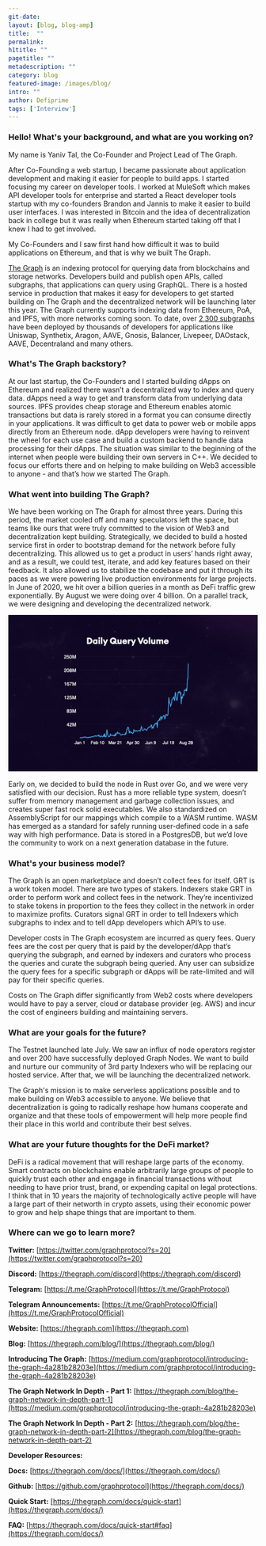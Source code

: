 ```yaml
---
git-date:
layout: [blog, blog-amp]
title:  ""
permalink: 
h1title: ""
pagetitle: ""
metadescription: ""
category: blog
featured-image: /images/blog/
intro: ""
author: Defiprime
tags: ['Interview']
---
```

### Hello! What's your background, and what are you working on?

My name is Yaniv Tal, the Co-Founder and Project Lead of The Graph.

After Co-Founding a web startup, I became passionate about application development and making it easier for people to build apps. I started focusing my career on developer tools. I worked at MuleSoft which makes API developer tools for enterprise and started a React developer tools startup with my co-founders Brandon and Jannis to make it easier to build user interfaces. I was interested in Bitcoin and the idea of decentralization back in college but it was really when Ethereum started taking off that I knew I had to get involved. 

My Co-Founders and I saw first hand how difficult it was to build applications on Ethereum, and that is why we built The Graph. 

[The Graph](https://thegraph.com/) is an indexing protocol for querying data from blockchains and storage networks. Developers build and publish open APIs, called subgraphs, that applications can query using GraphQL. There is a hosted service in production that makes it easy for developers to get started building on The Graph and the decentralized network will be launching later this year. The Graph currently supports indexing data from Ethereum, PoA, and IPFS, with more networks coming soon. To date, over [2,300 subgraphs](https://thegraph.com/explorer/) have been deployed by thousands of developers for applications like Uniswap, Synthetix, Aragon, AAVE, Gnosis, Balancer, Livepeer, DAOstack, AAVE, Decentraland and many others.


### What's The Graph backstory? 

At our last startup, the Co-Founders and I started building dApps on Ethereum and realized there wasn’t a decentralized way to index and query data. dApps need a way to get and transform data from underlying data sources. IPFS provides cheap storage and Ethereum enables atomic transactions but data is rarely stored in a format you can consume directly in your applications. It was difficult to get data to power web or mobile apps directly from an Ethereum node. dApp developers were having to reinvent the wheel for each use case and build a custom backend to handle data processing for their dApps. The situation was similar to the beginning of the internet when people were building their own servers in C++. We decided to focus our efforts there and on helping to make building on Web3 accessible to anyone - and that’s how we started The Graph.


### What went into building The Graph?

We have been working on The Graph for almost three years. During this period, the market cooled off and many speculators left the space, but teams like ours that were truly committed to the vision of Web3 and decentralization kept building. Strategically, we decided to build a hosted service first in order to bootstrap demand for the network before fully decentralizing. This allowed us to get a product in users’ hands right away, and as a result, we could test, iterate, and add key features based on their feedback. It also allowed us to stabilize the codebase and put it through its paces as we were powering live production environments for large projects. In June of 2020, we hit over a billion queries in a month as DeFi traffic grew exponentially. By August we were doing over 4 billion. On a parallel track, we were designing and developing the decentralized network. 


![](/images/blog/the-graph/image1.jpg)


Early on, we decided to build the node in Rust over Go, and we were very satisfied with our decision. Rust has a more reliable type system, doesn’t suffer from memory management and garbage collection issues, and creates super fast rock solid executables. We also standardized on AssemblyScript for our mappings which compile to a WASM runtime. WASM has emerged as a standard for safely running user-defined code in a safe way with high performance. Data is stored in a PostgresDB, but we’d love the community to work on a next generation database in the future.


### What's your business model?

The Graph is an open marketplace and doesn’t collect fees for itself. GRT is a work token model. There are two types of stakers. Indexers stake GRT in order to perform work and collect fees in the network. They’re incentivized to stake tokens in proportion to the fees they collect in the network in order to maximize profits. Curators signal GRT in order to tell Indexers which subgraphs to index and to tell dApp developers which API’s to use.

Developer costs in The Graph ecosystem are incurred as query fees. Query fees are the cost per query that is paid by the developer/dApp that’s querying the subgraph, and earned by indexers and curators who process the queries and curate the subgraph being queried. Any user can subsidize the query fees for a specific subgraph or dApps will be rate-limited and will pay for their specific queries.

Costs on The Graph differ significantly from Web2 costs where developers would have to pay a server, cloud or database provider (eg. AWS) and incur the cost of engineers building and maintaining servers. 


### What are your goals for the future?

The Testnet launched late July. We saw an influx of node operators register and over 200 have successfully deployed Graph Nodes. We want to build and nurture our community of 3rd party Indexers who will be replacing our hosted service. After that, we will be launching the decentralized network.

The Graph's mission is to make serverless applications possible and to make building on Web3 accessible to anyone. We believe that decentralization is going to radically reshape how humans cooperate and organize and that these tools of empowerment will help more people find their place in this world and contribute their best selves.


### What are your future thoughts for the DeFi market?

DeFi is a radical movement that will reshape large parts of the economy. Smart contracts on blockchains enable arbitrarily large groups of people to quickly trust each other and engage in financial transactions without needing to have prior trust, brand, or expending capital on legal protections. I think that in 10 years the majority of technologically active people will have a large part of their networth in crypto assets, using their economic power to grow and help shape things that are important to them.


### Where can we go to learn more?

**Twitter:** [https://twitter.com/graphprotocol?s=20](https://twitter.com/graphprotocol?s=20) 

**Discord:** [https://thegraph.com/discord](https://thegraph.com/discord)

**Telegram:** [https://t.me/GraphProtocol](https://t.me/GraphProtocol)

**Telegram Announcements:** [https://t.me/GraphProtocolOfficial](https://t.me/GraphProtocolOfficial)

**Website:** [https://thegraph.com](https://thegraph.com)

**Blog:** [https://thegraph.com/blog/](https://thegraph.com/blog/)

**Introducing The Graph:** [https://medium.com/graphprotocol/introducing-the-graph-4a281b28203e](https://medium.com/graphprotocol/introducing-the-graph-4a281b28203e)

**The Graph Network In Depth - Part 1:** [https://thegraph.com/blog/the-graph-network-in-depth-part-1](https://medium.com/graphprotocol/introducing-the-graph-4a281b28203e)

**The Graph Network In Depth - Part 2:** [https://thegraph.com/blog/the-graph-network-in-depth-part-2](https://thegraph.com/blog/the-graph-network-in-depth-part-2)

**Developer Resources:**

**Docs:** [https://thegraph.com/docs/](https://thegraph.com/docs/)

**Github:** [https://github.com/graphprotocol](https://thegraph.com/docs/)

**Quick Start:** [https://thegraph.com/docs/quick-start](https://thegraph.com/docs/)


**FAQ:** [https://thegraph.com/docs/quick-start#faq](https://thegraph.com/docs/)
